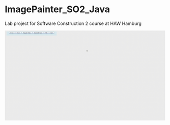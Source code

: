 # ImagePainter_SO2_Java
Lab project for Software Construction 2 course at HAW Hamburg

![](https://github.com/NSA-Dev/ImagePainter_SO2_Java/blob/main/PainterGif.gif)
